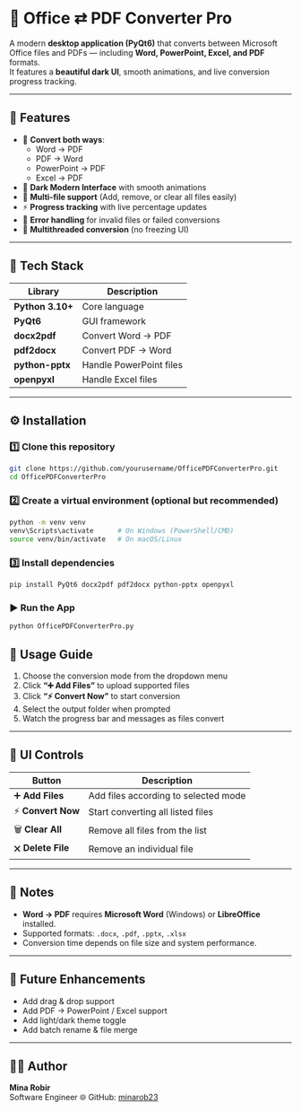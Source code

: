 # 🧩 Office ⇄ PDF Converter Pro

A modern **desktop application (PyQt6)** that converts between Microsoft Office files and PDFs — including **Word, PowerPoint, Excel, and PDF** formats.  
It features a **beautiful dark UI**, smooth animations, and live conversion progress tracking.

---

## 🚀 Features

- 🔁 **Convert both ways**:  
  - Word → PDF  
  - PDF → Word  
  - PowerPoint → PDF  
  - Excel → PDF  
- 🎨 **Dark Modern Interface** with smooth animations  
- 🧩 **Multi-file support** (Add, remove, or clear all files easily)  
- ⚡ **Progress tracking** with live percentage updates  
- 💬 **Error handling** for invalid files or failed conversions  
- 🧵 **Multithreaded conversion** (no freezing UI)

---

## 🧠 Tech Stack

| Library | Description |
|----------|-------------|
| **Python 3.10+** | Core language |
| **PyQt6** | GUI framework |
| **docx2pdf** | Convert Word → PDF |
| **pdf2docx** | Convert PDF → Word |
| **python-pptx** | Handle PowerPoint files |
| **openpyxl** | Handle Excel files |

---

## ⚙️ Installation

### 1️⃣ Clone this repository
```bash 
git clone https://github.com/yourusername/OfficePDFConverterPro.git
cd OfficePDFConverterPro
```
### 2️⃣ Create a virtual environment (optional but recommended)
```bash
python -m venv venv
venv\Scripts\activate      # On Windows (PowerShell/CMD)
source venv/bin/activate   # On macOS/Linux
```
### 3️⃣ Install dependencies
```bash
pip install PyQt6 docx2pdf pdf2docx python-pptx openpyxl
```
### ▶️ Run the App
```bash
python OfficePDFConverterPro.py
```

## 🧭 Usage Guide

1. Choose the conversion mode from the dropdown menu  
2. Click **“➕ Add Files”** to upload supported files  
3. Click **“⚡ Convert Now”** to start conversion  
4. Select the output folder when prompted  
5. Watch the progress bar and messages as files convert

---

## 🧹 UI Controls

| Button | Description |
| --- | --- |
| ➕ **Add Files** | Add files according to selected mode |
| ⚡ **Convert Now** | Start converting all listed files |
| 🗑 **Clear All** | Remove all files from the list |
| 🗙 **Delete File** | Remove an individual file |

---

## 🔐 Notes

- **Word → PDF** requires **Microsoft Word** (Windows) or **LibreOffice** installed.  
- Supported formats: `.docx`, `.pdf`, `.pptx`, `.xlsx`  
- Conversion time depends on file size and system performance.  

---

## 🧩 Future Enhancements

- Add drag & drop support  
- Add PDF → PowerPoint / Excel support  
- Add light/dark theme toggle  
- Add batch rename & file merge  

---

## 👨‍💻 Author

**Mina Robir**  
Software Engineer 
🌐 GitHub: [minarob23](https://github.com/minarob23)

